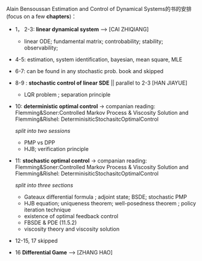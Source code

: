 Alain Bensoussan
Estimation and Control of Dynamical Systems的书的安排 (focus on a few **chapters**)：
+  1， 2-3: **linear dynamical system**  -->  [CAI ZHIQIANG]
    + linear ODE;   fundamental matrix; controbability; stability; observability; 
  
  
+ 4-5:   estimation, system identification, bayesian, mean square, MLE

+ 6-7: can be found in any stochastic prob. book and skipped

+ 8-9 : **stochastic control of linear SDE** || parallel to  2-3  [HAN JIAYUE]
   +  LQR problem ; separation principle 
   
+ 10:  **deterministic optimal control** -> companian  reading:  Flemming&Soner:Controlled Markov Process & Viscosity Solution and  Flemming&Rishel: DeterminisiticStochasitcOptimalControl

   *split into two sessions* 
   
    +  PMP  vs  DPP
    +  HJB; verification principle 
  
+ 11:  **stochastic optimal control** -> companian reading:  Flemming&Soner:Controlled Markov Process & Viscosity Solution and  Flemming&Rishel: DeterminisiticStochasitcOptimalControl

   *split into three sections*   
    +  Gateaux differential formula ; adjoint state; BSDE; stochastic PMP
    +  HJB equation; uniqueness theorem; well-posedness theorem ; policy iteration technique 
    +  existence of optimal feedback control 
    +  FBSDE & PDE (11.5.2)
    +  viscosity theory and viscosity solution
 
 + 12-15, 17 skipped 
 + 16 **Differential Game**  --> [ZHANG HAO]
  
  
